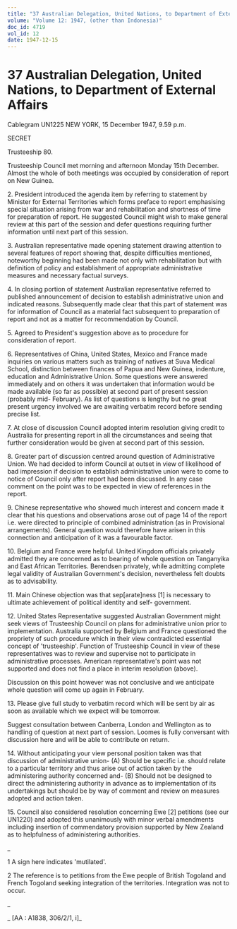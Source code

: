 ```yaml
---
title: "37 Australian Delegation, United Nations, to Department of External Affairs"
volume: "Volume 12: 1947, (other than Indonesia)"
doc_id: 4719
vol_id: 12
date: 1947-12-15
---
```


# 37 Australian Delegation, United Nations, to Department of External Affairs

Cablegram UN1225 NEW YORK, 15 December 1947, 9.59 p.m.

SECRET

Trusteeship 80.

Trusteeship Council met morning and afternoon Monday 15th December. Almost the whole of both meetings was occupied by consideration of report on New Guinea.

2\. President introduced the agenda item by referring to statement by Minister for External Territories which forms preface to report emphasising special situation arising from war and rehabilitation and shortness of time for preparation of report. He suggested Council might wish to make general review at this part of the session and defer questions requiring further information until next part of this session.

3\. Australian representative made opening statement drawing attention to several features of report showing that, despite difficulties mentioned, noteworthy beginning had been made not only with rehabilitation but with definition of policy and establishment of appropriate administrative measures and necessary factual surveys.

4\. In closing portion of statement Australian representative referred to published announcement of decision to establish administrative union and indicated reasons. Subsequently made clear that this part of statement was for information of Council as a material fact subsequent to preparation of report and not as a matter for recommendation by Council.

5\. Agreed to President's suggestion above as to procedure for consideration of report.

6\. Representatives of China, United States, Mexico and France made inquiries on various matters such as training of natives at Suva Medical School, distinction between finances of Papua and New Guinea, indenture, education and Administrative Union. Some questions were answered immediately and on others it was undertaken that information would be made available (so far as possible) at second part of present session (probably mid- February). As list of questions is lengthy but no great present urgency involved we are awaiting verbatim record before sending precise list.

7\. At close of discussion Council adopted interim resolution giving credit to Australia for presenting report in all the circumstances and seeing that further consideration would be given at second part of this session.

8\. Greater part of discussion centred around question of Administrative Union. We had decided to inform Council at outset in view of likelihood of bad impression if decision to establish administrative union were to come to notice of Council only after report had been discussed. In any case comment on the point was to be expected in view of references in the report.

9\. Chinese representative who showed much interest and concern made it clear that his questions and observations arose out of page 14 of the report i.e. were directed to principle of combined administration (as in Provisional arrangements). General question would therefore have arisen in this connection and anticipation of it was a favourable factor.

10\. Belgium and France were helpful. United Kingdom officials privately admitted they are concerned as to bearing of whole question on Tanganyika and East African Territories. Berendsen privately, while admitting complete legal validity of Australian Government's decision, nevertheless felt doubts as to advisability.

11\. Main Chinese objection was that sep[arate]ness [1] is necessary to ultimate achievement of political identity and self- government.

12\. United States Representative suggested Australian Government might seek views of Trusteeship Council on plans for administrative union prior to implementation. Australia supported by Belgium and France questioned the propriety of such procedure which in their view contradicted essential concept of 'trusteeship'. Function of Trusteeship Council in view of these representatives was to review and supervise not to participate in administrative processes. American representative's point was not supported and does not find a place in interim resolution (above).

Discussion on this point however was not conclusive and we anticipate whole question will come up again in February.

13\. Please give full study to verbatim record which will be sent by air as soon as available which we expect will be tomorrow.

Suggest consultation between Canberra, London and Wellington as to handling of question at next part of session. Loomes is fully conversant with discussion here and will be able to contribute on return.

14\. Without anticipating your view personal position taken was that discussion of administrative union- (A) Should be specific i.e. should relate to a particular territory and thus arise out of action taken by the administering authority concerned and- (B) Should not be designed to direct the administering authority in advance as to implementation of its undertakings but should be by way of comment and review on measures adopted and action taken.

15\. Council also considered resolution concerning Ewe [2] petitions (see our UN1220) and adopted this unanimously with minor verbal amendments including insertion of commendatory provision supported by New Zealand as to helpfulness of administering authorities.

_

1 A sign here indicates 'mutilated'.

2 The reference is to petitions from the Ewe people of British Togoland and French Togoland seeking integration of the territories. Integration was not to occur.

_

_ [AA : A1838, 306/2/1, i]_
